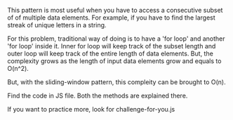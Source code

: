 This pattern is most useful when you have to access a consecutive subset of of multiple data elements. For example, if you have to find the largest streak of unique letters in a string. 


For this problem, traditional way of doing is to have a 'for loop' and another 'for loop' inside it. Inner for loop will keep track of the subset length and outer loop will keep track of the entire length of data elements. But, the complexity grows as the length of input data elements grow and equals to O(n^2).

But, with the sliding-window pattern, this compleity can be brought to O(n).

Find the code in JS file. Both the methods are explained there.


If you want to practice more, look for challenge-for-you.js